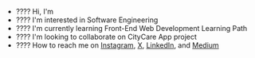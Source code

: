 - ???? Hi, I'm <Rafli Pratama Ferdian>
- ???? I'm interested in Software Engineering
- ???? I'm currently learning Front-End Web Development Learning Path
- ????️ I'm looking to collaborate on CityCare App project
- ???? How to reach me on
<a href="https://www.instagram.com/<Raflipf_>/" target="_blank">Instagram</a>,
<a href="https://x.com/<Raflipratamaf>" target="_blank">X</a>,
<a href="https://www.linkedin.com/in/<Rafli Pratama Perdian>/" target="_blank">LinkedIn</a>, and
<a href="https://medium.com/@<Raflif>" target="_blank">Medium</a>
 
<!---
nurrizkiap/nurrizkiap is a ✨ special ✨ repository because its README.md (this file) appears on your GitHub profile.
You can click the Preview link to take a look at your changes.
--->
